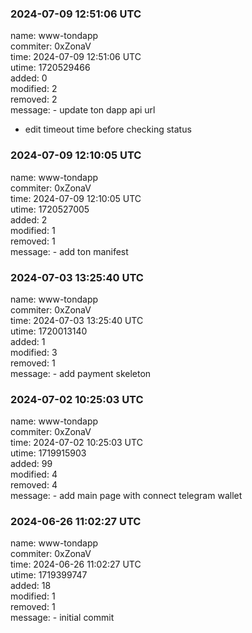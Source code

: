 ### 2024-07-09 12:51:06 UTC
name: www-tondapp  
commiter: 0xZonaV  
time: 2024-07-09 12:51:06 UTC  
utime: 1720529466  
added: 0  
modified: 2  
removed: 2  
message: - update ton dapp api url

- edit timeout time before checking status

### 2024-07-09 12:10:05 UTC
name: www-tondapp  
commiter: 0xZonaV  
time: 2024-07-09 12:10:05 UTC  
utime: 1720527005  
added: 2  
modified: 1  
removed: 1  
message: - add ton manifest

### 2024-07-03 13:25:40 UTC
name: www-tondapp  
commiter: 0xZonaV  
time: 2024-07-03 13:25:40 UTC  
utime: 1720013140  
added: 1  
modified: 3  
removed: 1  
message: - add payment skeleton

### 2024-07-02 10:25:03 UTC
name: www-tondapp  
commiter: 0xZonaV  
time: 2024-07-02 10:25:03 UTC  
utime: 1719915903  
added: 99  
modified: 4  
removed: 4  
message: - add main page with connect telegram wallet

### 2024-06-26 11:02:27 UTC
name: www-tondapp  
commiter: 0xZonaV  
time: 2024-06-26 11:02:27 UTC  
utime: 1719399747  
added: 18  
modified: 1  
removed: 1  
message: - initial commit

